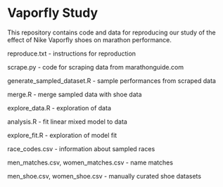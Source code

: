 # Vaporfly Study

This repository contains code and data for reproducing our study of the
effect of Nike Vaporfly shoes on marathon performance.

reproduce.txt - instructions for reproduction

scrape.py - code for scraping data from marathonguide.com

generate_sampled_dataset.R - sample performances from scraped data

merge.R - merge sampled data with shoe data

explore_data.R - exploration of data

analysis.R - fit linear mixed model to data

explore_fit.R - exploration of model fit

race_codes.csv - information about sampled races

men_matches.csv, women_matches.csv - name matches

men_shoe.csv, women_shoe.csv - manually curated shoe datasets
